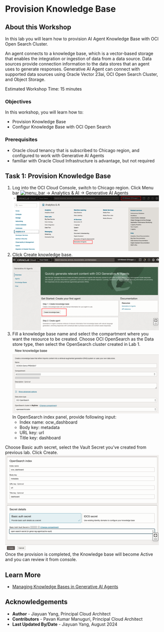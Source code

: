 # Provision Knowledge Base

## About this Workshop

In this lab you will learn how to provision AI Agent Knowledge Base with OCI Open Search Cluster.

An agent connects to a knowledge base, which is a vector-based storage that enables the integration or ingestion of data from a data source. Data sources provide connection information to the data stores that an agent uses to generate responses.
Generative AI Agent can connect with supported data sources using Oracle Vector 23ai, OCI Open Search Cluster, and Object Storage.

Estimated Workshop Time: 15 minutes


### Objectives

In this workshop, you will learn how to:
* Provision Knowledge Base
* Configur Knowledge Base with OCI Open Search


### Prerequisites

* Oracle cloud tenancy that is subscribed to Chicago region, and configured to work with Generative AI Agents
* familiar with Oracle Cloud Infrastructure is advantage, but not required


## Task 1: Provision Knowledge Base
1. Log into the OCI Cloud Console, switch to Chicago region. Click Menu bar ![menu_bar](./images/menu_bar.png ) -> Analytics & AI -> Generative AI Agents
![oci_console](./images/oci-console.png )
2. Click Create knowledge base.
![agent_console](./images/agent-console.png )
3. Fill a knowledge base name and select the compartment where you want the resource to be created. Choose OCI OpenSearch as the Data store type, then select the OpenSearch cluster created in Lab 1.
![create_kb](./images/create-kb-1.png )
   In OpenSearch index panel, provide following input:
    - Index name: ocw_dashboard
    - Body key: metadata
    - URL key: url
    - Title key: dashboard 

  Choose Basic auth secret, select the Vault Secret you've created from previous lab. Click Create.
![create_kb](./images/create-kb-2.png )
Once the provision is completed, the Knowledge base will become Active and you can review it from console.


## Learn More

* [Managing Knowledge Bases in Generative AI Agents](https://docs.public.oneportal.content.oci.oraclecloud.com/en-us/iaas/Content/generative-ai-agents/knowledge-bases.htm)


## Acknowledgements
* **Author** - Jiayuan Yang, Principal Cloud Architect 
* **Contributors** -  Pavan Kumar Manuguri, Principal Cloud Architect
* **Last Updated By/Date** - Jiayuan Yang, August 2024
